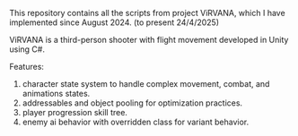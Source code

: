 This repository contains all the scripts from project ViRVANA, which I have implemented since August 2024. (to present 24/4/2025)

ViRVANA is a third-person shooter with flight movement developed in Unity using C#.

Features:
1. character state system to handle complex movement, combat, and animations states.
2. addressables and object pooling for optimization practices.
3. player progression skill tree.
4. enemy ai behavior with overridden class for variant behavior.
